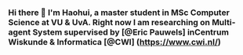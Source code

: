### Hi there 👋 I'm Haohui, a master student in MSc Computer Science at VU & UvA. Right now I am researching on Multi-agent System supervised by [@Eric Pauwels] inCentrum Wiskunde & Informatica [@CWI] (https://www.cwi.nl/) 

<!--
**HarryZhangHH/HarryZhangHH** is a ✨ _special_ ✨ repository because its `README.md` (this file) appears on your GitHub profile.

Here are some ideas to get you started:

- 🔭 I’m currently working on ...
- 🌱 I’m currently learning ...
- 👯 I’m looking to collaborate on ...
- 🤔 I’m looking for help with ...
- 💬 Ask me about ...
- 📫 How to reach me: ...
- 😄 Pronouns: ...
- ⚡ Fun fact: ...
-->

